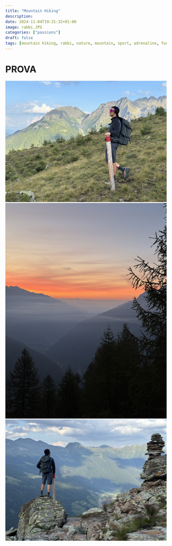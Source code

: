 ```yaml
---
title: "Mountain Hiking"
description: 
date: 2024-11-04T19:31:32+01:00
image: rabbi.JPG
categories: ["passions"]
draft: false
tags: [mountain hiking, rabbi, nature, mountain, sport, adrenaline, fun, outdoor, summer, digiscoping, freedom]
---
```


# PROVA
![](sfondo.JPG)
![](alba.JPG)
![](rabb.JPG)